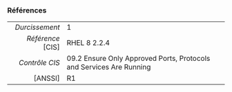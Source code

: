 ### Références

|                 |    |
|----------------:|:---|
|   *Durcissement*| 1 |
|*Référence* [CIS]| RHEL 8 2.2.4 |
|   *Contrôle CIS*| 09.2 Ensure Only Approved Ports, Protocols and Services Are Running |
|          [ANSSI]| R1 |
